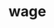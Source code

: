 ---
category: 4-letters
denotation: null
name: wage
reference_link: https://www.etymonline.com/word/wage
root_language: null
root_name: null
title: wage
type: free
word_sums:
- respelling: wage
  sum: 'Wage + '
---